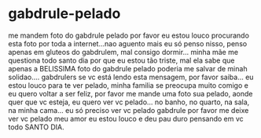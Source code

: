 # gabdrule-pelado
me mandem foto do gabdrule pelado por favor eu estou louco procurando esta foto por toda a internet...nao aguento mais eu só penso nisso, penso apenas em gluteos do gabdrulem, mal consigo dormir... minha mãe me questiona todo santo dia por que eu estou tão triste, mal ela sabe que apenas a BELISSIMA foto do gabdrule pelado poderia me salvar de minah solidao.... gabdrulers se vc está lendo esta mensagem, por favor saiba... eu estou louco para te ver pelado, minha familia se preocupa muito comigo e eu quero voltar a ser feliz, por favor me mande uma foto sua pelado, aonde quer que vc esteja, eu quero ver vc pelado... no banho, no quarto, na sala, na minha cama... eu só preciso ver vc pelado gabdrule por favor me deixe ver vc pelado meu amor eu estou louco e deu pau duro pensando em vc todo SANTO DIA.
